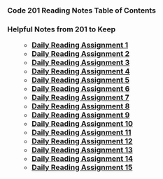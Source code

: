 ### Code 201 Reading Notes Table of Contents
 <h3>Helpful Notes from 201 to Keep 
<br>
<ul>

- [Daily Reading Assignment 1](class-01.md)
- [Daily Reading Assignment 2](daily-rdg2.md)
- [Daily Reading Assignment 3](daily-rdg3.md)
- [Daily Reading Assignment 4](daily-rdg4.md)
- [Daily Reading Assignment 5](daily-rdg5.md)
- [Daily Reading Assignment 6](daily-rdg6.md)
- [Daily Reading Assignment 7](daily-rdg7.md)
- [Daily Reading Assignment 8](daily-rdg8.md)
- [Daily Reading Assignment 9](daily-rdg9.md)
- [Daily Reading Assignment 10](daily-rdg10.md)
- [Daily Reading Assignment 11](daily-rdg11.md)
- [Daily Reading Assignment 12](daily-rdg12.md)
- [Daily Reading Assignment 13](daily-rdg13.md)
- [Daily Reading Assignment 14](daily-rdg14.md)
- [Daily Reading Assignment 15](daily-rdg15.md)

</ul>
    
 
